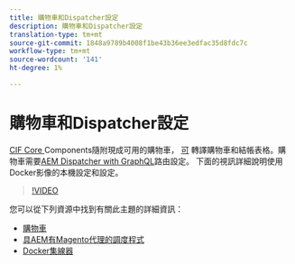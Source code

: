 ```yaml
---
title: 購物車和Dispatcher設定
description: 購物車和Dispatcher設定
translation-type: tm+mt
source-git-commit: 1848a9789b4008f1be43b36ee3edfac35d8fdc7c
workflow-type: tm+mt
source-wordcount: '141'
ht-degree: 1%

---
```



# 購物車和Dispatcher設定

[CIF Core ](https://github.com/adobe/aem-core-cif-components) Components隨附現成可用的購物車， [可](https://github.com/adobe/aem-core-cif-components/tree/master/ui.apps/src/main/content/jcr_root/apps/core/cif/components/commerce/minicart/v1/minicart) 轉譯購物車和結帳表格。購物車需要[AEM Dispatcher with GraphQL](https://github.com/adobe/aem-core-cif-components/blob/master/dispatcher)路由設定。 下面的視訊詳細說明使用Docker影像的本機設定和設定。

>[!VIDEO](https://video.tv.adobe.com/v/29656/?quality=12)

您可以從下列資源中找到有關此主題的詳細資訊：

- [購物車](https://github.com/adobe/aem-core-cif-components/tree/master/ui.apps/src/main/content/jcr_root/apps/core/cif/components/commerce/minicart/v1/minicart)
- [具AEM有Magento代理的調度程式](https://github.com/adobe/aem-core-cif-components/tree/master/dispatcher)
- [Docker集線器](https://hub.docker.com/)
